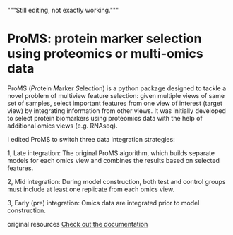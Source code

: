 """Still editing, not exactly working."""

# ProMS: protein marker selection using proteomics or multi-omics data

ProMS (*Pro*tein *M*arker *S*election) is a python package designed to tackle a novel problem of multiview
feature selection: given multiple views of same set of samples,
select important features from one view of interest (target view) by integrating
information from other views. It was initially developed to select protein
biomarkers using proteomics data with the help of additional omics views
(e.g. RNAseq).


I edited ProMS to switch three data integration strategies:

1, Late integration: The original ProMS algorithm, 
  which builds separate models for each omics view and combines the results based on selected features.

2, Mid integration: During model construction,
  both test and control groups must include at least one replicate from each omics view.

3, Early (pre) integration: Omics data are integrated prior to model construction.





original resources
[Check out the documentation](http://docs.zhang-lab.org/proms/)
